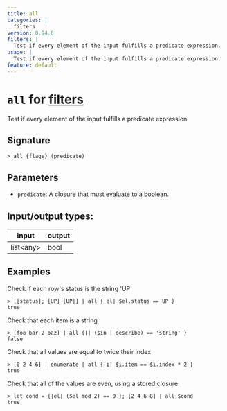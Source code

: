 ```yaml
---
title: all
categories: |
  filters
version: 0.94.0
filters: |
  Test if every element of the input fulfills a predicate expression.
usage: |
  Test if every element of the input fulfills a predicate expression.
feature: default
---
```

<!-- This file is automatically generated. Please edit the command in https://github.com/nushell/nushell instead. -->

# `all` for [filters](/commands/categories/filters.md)

<div class='command-title'>Test if every element of the input fulfills a predicate expression.</div>

## Signature

```> all {flags} (predicate)```

## Parameters

 -  `predicate`: A closure that must evaluate to a boolean.


## Input/output types:

| input     | output |
| --------- | ------ |
| list\<any\> | bool   |

## Examples

Check if each row's status is the string 'UP'
```nu
> [[status]; [UP] [UP]] | all {|el| $el.status == UP }
true
```

Check that each item is a string
```nu
> [foo bar 2 baz] | all {|| ($in | describe) == 'string' }
false
```

Check that all values are equal to twice their index
```nu
> [0 2 4 6] | enumerate | all {|i| $i.item == $i.index * 2 }
true
```

Check that all of the values are even, using a stored closure
```nu
> let cond = {|el| ($el mod 2) == 0 }; [2 4 6 8] | all $cond
true
```
